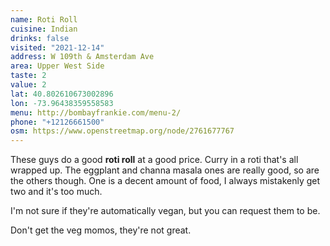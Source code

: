 ```yaml
---
name: Roti Roll
cuisine: Indian
drinks: false
visited: "2021-12-14"
address: W 109th & Amsterdam Ave
area: Upper West Side
taste: 2
value: 2
lat: 40.802610673002896
lon: -73.96438359558583
menu: http://bombayfrankie.com/menu-2/
phone: "+12126661500"
osm: https://www.openstreetmap.org/node/2761677767
---
```


These guys do a good **roti roll** at a good price. Curry in a roti that's all wrapped up. The eggplant and channa masala ones are really good, so are the others though. One is a decent amount of food, I always mistakenly get two and it's too much.

I'm not sure if they're automatically vegan, but you can request them to be.

Don't get the veg momos, they're not great.
